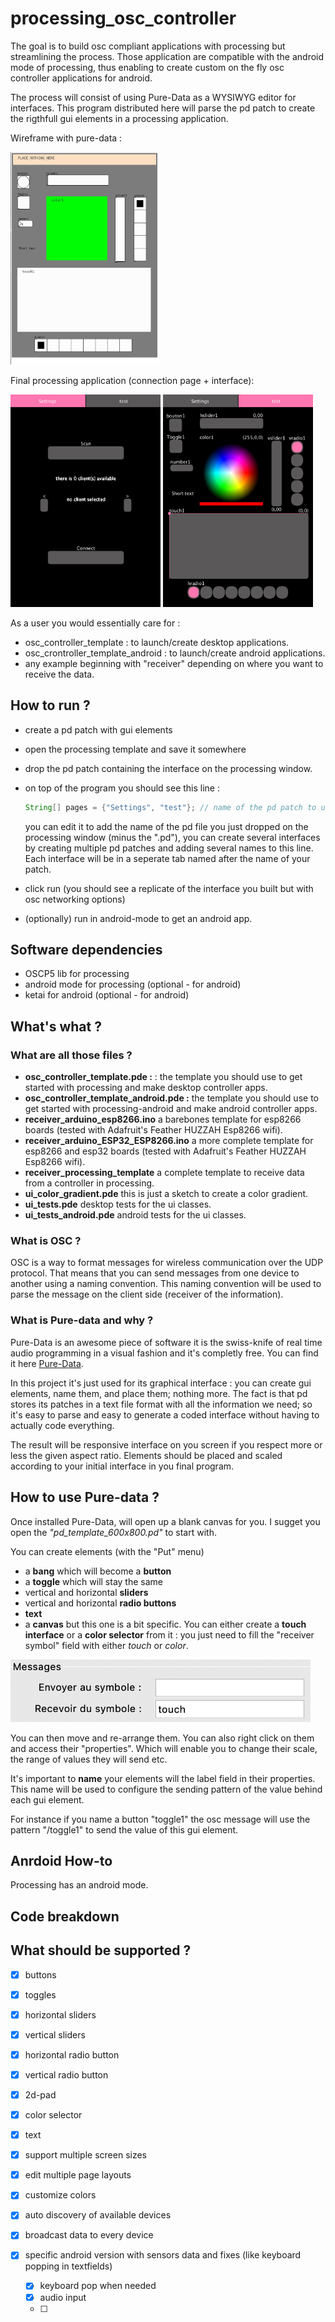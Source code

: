 # processing_osc_controller

The goal is to build osc compliant applications with processing but streamlining the process. Those application are compatible with the android mode of processing, thus enabling to create custom on the fly osc controller applications for android.

The process will consist of using Pure-Data as a WYSIWYG editor for interfaces. This program distributed here will parse the pd patch to create the rigthfull gui elements in a processing application.

Wireframe with pure-data :

<img src="assets/pd.png" width="240" height="340" /></br>

Final processing application (connection page + interface):

<img src="assets/p5_1.png" width="240" height="340" />  <img src="assets/p5_2.png" width="240" height="340" />

As a user you would essentially care for :
- osc_controller_template : to launch/create desktop applications.
- osc_crontroller_template_android : to launch/create android applications.
- any example beginning with "receiver" depending on where you want to receive the data.

## How to run ?
- create a pd patch with gui elements
- open the processing template and save it somewhere
- drop the pd patch containing the interface on the processing window.
- on top of the program you should see this line :
    ```java
    String[] pages = {"Settings", "test"}; // name of the pd patch to use as layout
    ```
    you can edit it to add the name of the pd file you just dropped on the processing window (minus the ".pd"), you can create several interfaces by creating multiple pd patches and adding several names to this line. Each interface will be in a seperate tab named after the name of your patch.
- click run (you should see a replicate of the interface you built but with osc networking options)

- (optionally) run in android-mode to get an android app.


## Software dependencies

- OSCP5 lib for processing
- android mode for processing (optional - for android)
- ketai for android (optional - for android)

## What's what ?

### What are all those files ?

* **osc_controller_template.pde :** : the template you should use to get started with processing and make desktop controller apps.
* **osc_controller_template_android.pde :** the template you should use to get started with processing-android and make android controller apps.
* **receiver_arduino_esp8266.ino** a barebones template for esp8266 boards (tested with Adafruit's Feather HUZZAH Esp8266 wifi).
* **receiver_arduino_ESP32_ESP8266.ino** a more complete template for esp8266 and esp32 boards (tested with Adafruit's Feather HUZZAH Esp8266 wifi).
* **receiver_processing_template** a complete template to receive data from a controller in processing.
* **ui_color_gradient.pde** this is just a sketch to create a color gradient.
* **ui_tests.pde** desktop tests for the ui classes.
* **ui_tests_android.pde** android tests for the ui classes.


### What is OSC ?

OSC is a way to format messages for wireless communication over the UDP protocol. That means that you can send messages from one device to another using a naming convention.
This naming convention will be used to parse the message on the client side (receiver of the information).

### What is Pure-data and why ?

Pure-Data is an awesome piece of software it is the swiss-knife of real time audio programming in a visual fashion and it's completly free. You can find it here [Pure-Data](http://msp.ucsd.edu/software.html).

In this project it's just used for its graphical interface : you can create gui elements, name them, and place them; nothing more. The fact is that pd stores its patches in a text file format with all the information we need; so it's easy to parse and easy to generate a coded interface without having to actually code everything.

The result will be responsive interface on you screen if you respect more or less the given aspect ratio. Elements should be placed and scaled according to your initial interface in you final program.

## How to use Pure-data ?

Once installed Pure-Data, will open up a blank canvas for you. I sugget you open the *"pd_template_600x800.pd"* to start with. 

You can create elements (with the "Put" menu)
* a **bang** which will become a **button** 
* a **toggle** which will stay the same
* vertical and horizontal **sliders**
* vertical and horizontal **radio buttons**
* **text**
* a **canvas** but this one is a bit specific. You can either create a **touch interface** or a **color selector** from it : you just need to fill the "receiver symbol" field with either *touch* or *color*.
<img src="assets/pd_msg.png" width="480" height="100" />

You can then move and re-arrange them. 
You can also right click on them and access their "properties". Which will enable you to change their scale, the range of values they will send etc.

It's important to **name** your elements will the label field in their properties. This name will be used to configure the sending pattern of the value behind each gui element.

For instance if you name a button "toggle1" the osc message will use the pattern "/toggle1" to send the value of this gui element.

## Anrdoid How-to

Processing has an android mode.

## Code breakdown


## What should be supported ?

* [x] buttons
* [x] toggles
* [x] horizontal sliders
* [x] vertical sliders
* [x] horizontal radio button
* [x] vertical radio button
* [x] 2d-pad
* [x] color selector
* [x] text

* [x] support multiple screen sizes
* [x] edit multiple page layouts
* [x] customize colors
* [x] auto discovery of available devices
* [x] broadcast data to every device
* [x] specific android version with sensors data and fixes (like keyboard popping in textfields)
    * [x] keyboard pop when needed
    * [x] audio input
    * [ ] 